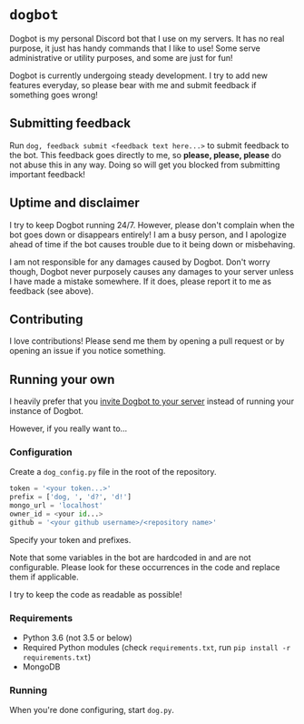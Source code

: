 # `dogbot`

Dogbot is my personal Discord bot that I use on my servers. It has no real
purpose, it just has handy commands that I like to use! Some serve
administrative or utility purposes, and some are just for fun!

Dogbot is currently undergoing steady development. I try to add new features
everyday, so please bear with me and submit feedback if something goes wrong!

## Submitting feedback

Run `dog, feedback submit <feedback text here...>` to submit feedback to the
bot. This feedback goes directly to me, so **please, please, please** do not
abuse this in any way. Doing so will get you blocked from submitting important
feedback!

## Uptime and disclaimer

I try to keep Dogbot running 24/7. However, please don't complain when the bot
goes down or disappears entirely! I am a busy person, and I apologize ahead of
time if the bot causes trouble due to it being down or misbehaving.

I am not responsible for any damages caused by Dogbot. Don't worry though,
Dogbot never purposely causes any damages to your server unless I have made a
mistake somewhere. If it does, please report it to me as feedback (see above).

## Contributing

I love contributions! Please send me them by opening a pull request or by
opening an issue if you notice something.

## Running your own

I heavily prefer that you [invite Dogbot to your server](https://discordapp.com/oauth2/authorize?permissions=0&scope=bot&client_id=295770389584412683) instead of running your instance of Dogbot.

However, if you really want to...

### Configuration

Create a `dog_config.py` file in the root of the repository.

```py
token = '<your token...>'
prefix = ['dog, ', 'd?', 'd!']
mongo_url = 'localhost'
owner_id = <your id...>
github = '<your github username>/<repository name>'
```

Specify your token and prefixes.

Note that some variables in the bot are hardcoded in and are not configurable.
Please look for these occurrences in the code and replace them if applicable.

I try to keep the code as readable as possible!

### Requirements

- Python 3.6 (not 3.5 or below)
- Required Python modules (check `requirements.txt`, run `pip install -r requirements.txt`)
- MongoDB

### Running

When you're done configuring, start `dog.py`.
